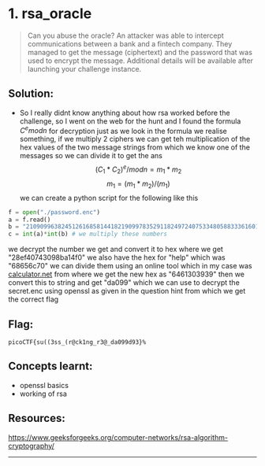 # 1. rsa_oracle

> Can you abuse the oracle?
An attacker was able to intercept communications between a bank and a fintech company. They managed to get the message (ciphertext) and the password that was used to encrypt the message.
Additional details will be available after launching your challenge instance.


## Solution:

- So I really didnt know anything about how rsa worked before the challenge, so I went on the web for the hunt and I found the formula $C^e mod n$ for decryption just as we look in the formula we realise something, if we multiply 2 ciphers we can get teh multiplication of the hex values of the two message strings from which we know one of the messages so we can divide it to get the ans
$$
(C_1*C_2)^e/modn = m_1*m_2
$$
$$
m_1 = (m_1*m_2)/(m_1)
$$
we can create a python script for the following like this 


```python
f = open("./password.enc")
a = f.read()
b = "2109099638245126168581441821909978352911824972407533480588333616018328593159570924774816172470503885858523106540866526427937237578866245179399409941010254" # this is the encrypted message for "help"
c = int(a)*int(b) # we multiply these numbers 
```

we decrypt the number we get and convert it to hex  where we get "28ef40743098ba14f0" we also have the hex for "help" which was "68656c70" we can divide them using an online tool which in my case was [calculator.net](https://www.calculator.net/hex-calculator.html) from where we get the new hex as "6461303939" then we convert this to string and get "da099" which we can use to decrypt the secret.enc using openssl as given in the question hint from which we get the correct flag

## Flag:

```
picoCTF{su((3ss_(r@ck1ng_r3@_da099d93}%                                        
```

## Concepts learnt:

- openssl basics
- working of rsa 

## Resources:

https://www.geeksforgeeks.org/computer-networks/rsa-algorithm-cryptography/


***


